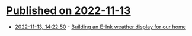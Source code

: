 # [Published on 2022-11-13](index.md)

* [2022-11-13, 14:22:50](https://news.ycombinator.com/item?id=33583326) - [Building an E-Ink weather display for our home](https://kimmo.blog/posts/7-building-eink-weather-display-for-our-home/)
